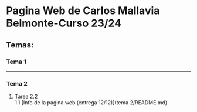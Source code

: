 # Pagina Web de Carlos Mallavia Belmonte-Curso 23/24

## Temas:

### Tema 1
---
### Tema 2

 1. Tarea 2.2    
 1.1 [Info de la pagina web (entrega 12/12)](tema 2/README.md)
